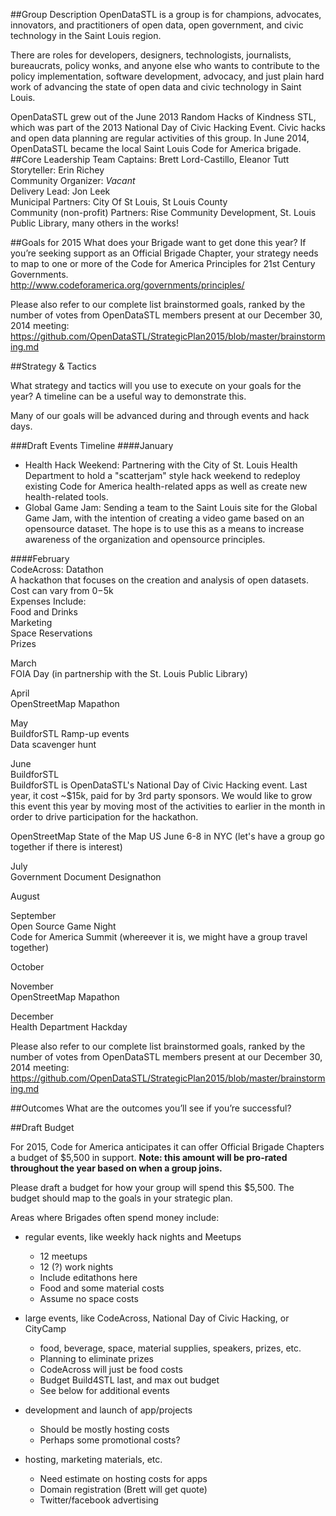 ##Group Description
OpenDataSTL is a group is for champions, advocates, innovators, and practitioners of open data, open government, and civic technology in the Saint Louis region.

There are roles for developers, designers, technologists, journalists, bureaucrats, policy wonks, and anyone else who wants to contribute to the policy implementation, software development, advocacy, and just plain hard work of advancing the state of open data and civic technology in Saint Louis.

OpenDataSTL grew out of the June 2013 Random Hacks of Kindness STL, which was part of the 2013 National Day of Civic Hacking Event. Civic hacks and open data planning are regular activities of this group.  In June 2014, OpenDataSTL became the local Saint Louis Code for America brigade.
##Core Leadership Team
Captains: Brett Lord-Castillo, Eleanor Tutt  
Storyteller: Erin Richey  
Community Organizer: *Vacant*  
Delivery Lead: Jon Leek  
Municipal Partners: City Of St Louis, St Louis County  
Community (non-profit) Partners: Rise Community Development, St. Louis Public Library, many others in the works!
  
##Goals for 2015
What does your Brigade want to get done this year? If you’re seeking support as an Official Brigade Chapter, your strategy needs to map to one or more of the Code for America Principles for 21st Century Governments.  
http://www.codeforamerica.org/governments/principles/

Please also refer to our complete list brainstormed goals, ranked by the number of votes from OpenDataSTL members present at our December 30, 2014 meeting: https://github.com/OpenDataSTL/StrategicPlan2015/blob/master/brainstorming.md

##Strategy & Tactics

What strategy and tactics will you use to execute on your goals for the year? A timeline can be a useful way to demonstrate this.

Many of our goals will be advanced during and through events and hack days.

###Draft Events Timeline
####January  
+ Health Hack Weekend: Partnering with the City of St. Louis Health Department to hold a "scatterjam" style hack weekend to redeploy existing Code for America health-related apps as well as create new health-related tools.  
+ Global Game Jam: Sending a team to the Saint Louis site for the Global Game Jam, with the intention of creating a video game based on an opensource dataset. The hope is to use this as a means to increase awareness of the organization and opensource principles.  
  
####February  
CodeAcross: Datathon  
A hackathon that focuses on the creation and analysis of open datasets. Cost can vary from $0-$5k  
Expenses Include:  
Food and Drinks  
Marketing  
Space Reservations  
Prizes  
  
March  
FOIA Day (in partnership with the St. Louis Public Library)
  
April  
OpenStreetMap Mapathon

May  
BuildforSTL Ramp-up events  
Data scavenger hunt  
  
June  
BuildforSTL  
BuildforSTL is OpenDataSTL's National Day of Civic Hacking event. Last year, it cost ~$15k, paid for by 3rd party sponsors. We would like to grow this event this year by moving most of the activities to earlier in the month in order to drive participation for the hackathon.   
  
OpenStreetMap State of the Map US June 6-8 in NYC (let's have a group go together if there is interest)  
  
July  
Government Document Designathon  
  
August  
  
September  
Open Source Game Night  
Code for America Summit (whereever it is, we might have a group travel together)  
  
October  
  
November  
OpenStreetMap Mapathon

December  
Health Department Hackday  

Please also refer to our complete list brainstormed goals, ranked by the number of votes from OpenDataSTL members present at our December 30, 2014 meeting: https://github.com/OpenDataSTL/StrategicPlan2015/blob/master/brainstorming.md

##Outcomes
What are the outcomes you’ll see if you’re successful?
	
##Draft Budget


For 2015, Code for America anticipates it can offer Official Brigade Chapters a budget of $5,500 in support. **Note: this amount will be pro-rated throughout the year based on when a group joins.**  

Please draft a budget for how your group will spend this $5,500. The budget should map to the goals in your strategic plan.  
   
Areas where Brigades often spend money include:  
  
* regular events, like weekly hack nights and Meetups
  - 12 meetups
  - 12 (?) work nights
  - Include editathons here
  - Food and some material costs
  - Assume no space costs

* large events, like CodeAcross, National Day of Civic Hacking, or CityCamp
  - food, beverage, space, material supplies, speakers, prizes, etc.
  - Planning to eliminate prizes
  - CodeAcross will just be food costs
  - Budget Build4STL last, and max out budget
  - See below for additional events

* development and launch of app/projects
  - Should be mostly hosting costs
  - Perhaps some promotional costs?

* hosting, marketing materials, etc.
  - Need estimate on hosting costs for apps
  - Domain registration (Brett will get quote)
  - Twitter/facebook advertising



